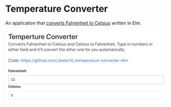 # Temperature Converter

An application that [converts Fahrenheit to Celsius](https://jessewarden.com/tools/temperature-converter/) written in Elm.

<a href="https://jessewarden.com/tools/temperature-converter/"><img src="preview.png"></a>